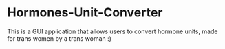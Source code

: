 # Hormones-Unit-Converter
This is a GUI application that allows users to convert hormone units, made for trans women by a trans woman :)
